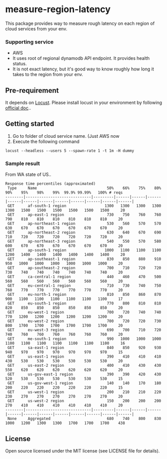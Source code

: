 # measure-region-latency
This package provides way to measure rough latency on each region of cloud services from your env.

### Supporting service
- AWS
 - It uses root of regional dynamodb API endpoint. It provides health status.
 - It is not exact latency, but it's good way to know roughly how long it takes to the region from your env.

## Pre-requirement
It depends on [Locust](https://github.com/locustio/locust). Please install locust in your environment by following [official doc](http://docs.locust.io/en/stable/installation.html)..

## Getting started

1. Go to folder of cloud service name. (Just AWS now
2. Execute the following command
```
locust --headless --users 5 --spawn-rate 1 -t 1m -H dummy
```

### Sample result

From WA state of US..
```
Response time percentiles (approximated)
 Type     Name                               50%    66%    75%    80%    90%    95%    98%    99%  99.9% 99.99%   100% # reqs
--------|-----------------------------|---------|------|------|------|------|------|------|------|------|------|------|------|
 GET      af-south-1 region                 1300   1300   1300   1300   1300   1500   1500   1500   1500   1500   1500     20
 GET      ap-east-1 region                   730    750    760    760    790    810    810    810    810    810    810     20
 GET      ap-northeast-1 region              530    560    570    570    630    670    670    670    670    670    670     20
 GET      ap-northeast-2 region              630    640    670    690    710    720    720    720    720    720    720     20
 GET      ap-northeast-3 region              540    550    570    580    600    670    670    670    670    670    670     20
 GET      ap-south-1 region                 1000   1100   1100   1100   1200   1400   1400   1400   1400   1400   1400     20
 GET      ap-southeast-1 region              830    850    880    910    950   1000   1000   1000   1000   1000   1000     20
 GET      ap-southeast-2 region              700    710    720    720    730    740    740    740    740    740    740     20
 GET      ca-central-1 region                440    460    470    500    560    560    560    560    560    560    560     20
 GET      eu-central-1 region                710    730    740    750    760    770    770    770    770    770    770     20
 GET      eu-north-1 region                  810    850    860    870    900   1100   1100   1100   1100   1100   1100     17
 GET      eu-south-1 region                  770    800    810    810    820    850    850    850    850    850    850     20
 GET      eu-west-1 region                   700    720    740    740    770   1200   1200   1200   1200   1200   1200     20
 GET      eu-west-2 region                   700    720    720    730    800   1700   1700   1700   1700   1700   1700     20
 GET      eu-west-3 region                   690    700    710    720    740    760    760    760    760    760    760     20
 GET      me-south-1 region                  990   1000   1000   1000   1100   1100   1100   1100   1100   1100   1100     16
 GET      sa-east-1 region                   840    850    920    930    940    970    970    970    970    970    970     15
 GET      us-east-1 region                   390    410    410    410    430    530    530    530    530    530    530     20
 GET      us-east-2 region                   400    410    430    430    550    620    620    620    620    620    620     20
 GET      us-gov-east-1 region               390    390    420    430    520    530    530    530    530    530    530     15
 GET      us-gov-west-1 region               140    140    170    180    200    220    220    220    220    220    220     15
 GET      us-west-1 region                   200    210    210    220    230    270    270    270    270    270    270     20
 GET      us-west-2 region                   150    200    200    200    270    410    410    410    410    410    410     20
--------|-----------------------------|---------|------|------|------|------|------|------|------|------|------|------|------|
 None     Aggregated                         680    740    800    830   1000   1200   1300   1300   1700   1700   1700    438
```

## License

Open source licensed under the MIT license (see LICENSE file for details).
